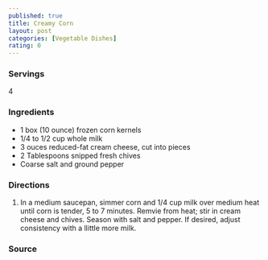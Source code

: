 ```yaml
---
published: true
title: Creamy Corn
layout: post
categories: [Vegetable Dishes]
rating: 0
---
```

### Servings
4

### Ingredients
- 1 box (10 ounce) frozen corn kernels
- 1/4 to 1/2 cup whole milk
- 3 ouces reduced-fat cream cheese, cut into pieces
- 2 Tablespoons snipped fresh chives
- Coarse salt and ground pepper

### Directions
1. In a medium saucepan, simmer corn and 1/4  cup milk over medium heat until corn is tender, 5 to 7 minutes.  Remvie from heat; stir in cream cheese and chives.  Season with salt and pepper.  If desired, adjust consistency with a llittle more milk.

### Source

